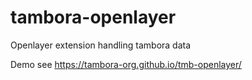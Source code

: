 # tambora-openlayer
Openlayer extension handling tambora data

Demo see https://tambora-org.github.io/tmb-openlayer/
